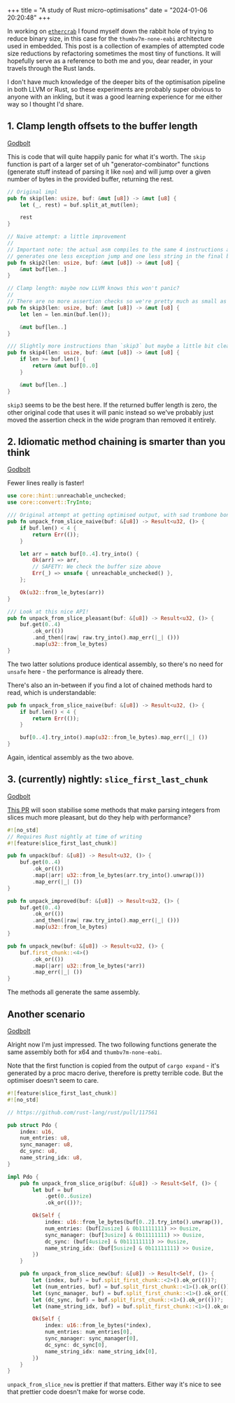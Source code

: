 +++
title = "A study of Rust micro-optimisations"
date = "2024-01-06 20:20:48"
+++

In working on [`ethercrab`](https://crates.io/crates/ethercrab) I found myself down the rabbit hole
of trying to reduce binary size, in this case for the `thumbv7m-none-eabi` architecture used in
embedded. This post is a collection of examples of attempted code size reductions by refactoring
sometimes the most tiny of functions. It will hopefully serve as a reference to both me and you,
dear reader, in your travels through the Rust lands.

I don't have much knowledge of the deeper bits of the optimisation pipeline in both LLVM or Rust, so
these experiments are probably super obvious to anyone with an inkling, but it was a good learning
experience for me either way so I thought I'd share.

## 1. Clamp length offsets to the buffer length

[Godbolt](https://godbolt.org/z/cfG1o11ff)

This is code that will quite happily panic for what it's worth. The `skip` function is part of a
larger set of uh "generator-combinator" functions (generate stuff instead of parsing it like `nom`)
and will jump over a given number of bytes in the provided buffer, returning the rest.

```rust
// Original impl
pub fn skip(len: usize, buf: &mut [u8]) -> &mut [u8] {
    let (_, rest) = buf.split_at_mut(len);

    rest
}

// Naive attempt: a little improvement
//
// Important note: the actual asm compiles to the same 4 instructions as `skip` above, however it
// generates one less exception jump and one less string in the final binary.
pub fn skip2(len: usize, buf: &mut [u8]) -> &mut [u8] {
    &mut buf[len..]
}

// Clamp length: maybe now LLVM knows this won't panic?
//
// There are no more assertion checks so we're pretty much as small as we can get.
pub fn skip3(len: usize, buf: &mut [u8]) -> &mut [u8] {
    let len = len.min(buf.len());

    &mut buf[len..]
}

/// Slightly more instructions than `skip3` but maybe a little bit clearer if that matters to you.
pub fn skip4(len: usize, buf: &mut [u8]) -> &mut [u8] {
    if len >= buf.len() {
        return &mut buf[0..0]
    }

    &mut buf[len..]
}
```

`skip3` seems to be the best here. If the returned buffer length is zero, the other original code
that uses it will panic instead so we've probably just moved the assertion check in the wide program
than removed it entirely.

## 2. Idiomatic method chaining is smarter than you think

[Godbolt](https://godbolt.org/z/T5xTK83dM)

Fewer lines really is faster!

```rust
use core::hint::unreachable_unchecked;
use core::convert::TryInto;

/// Original attempt at getting optimised output, with sad trombone bonus `unsafe`` :(
pub fn unpack_from_slice_naive(buf: &[u8]) -> Result<u32, ()> {
    if buf.len() < 4 {
        return Err(());
    }

    let arr = match buf[0..4].try_into() {
        Ok(arr) => arr,
        // SAFETY: We check the buffer size above
        Err(_) => unsafe { unreachable_unchecked() },
    };

    Ok(u32::from_le_bytes(arr))
}

/// Look at this nice API!
pub fn unpack_from_slice_pleasant(buf: &[u8]) -> Result<u32, ()> {
    buf.get(0..4)
        .ok_or(())
        .and_then(|raw| raw.try_into().map_err(|_| ()))
        .map(u32::from_le_bytes)
}
```

The two latter solutions produce identical assembly, so there's no need for `unsafe` here - the
performance is already there.

There's also an in-between if you find a lot of chained methods hard to read, which is
understandable:

```rust
pub fn unpack_from_slice_naive(buf: &[u8]) -> Result<u32, ()> {
    if buf.len() < 4 {
        return Err(());
    }

    buf[0..4].try_into().map(u32::from_le_bytes).map_err(|_| ())
}
```

Again, identical assembly as the two above.

## 3. (currently) nightly: `slice_first_last_chunk`

[Godbolt](https://godbolt.org/z/vev6hz8cc)

[This PR](https://github.com/rust-lang/rust/pull/117561) will soon stabilise some methods that make
parsing integers from slices much more pleasant, but do they help with performance?

```rust
#![no_std]
// Requires Rust nightly at time of writing
#![feature(slice_first_last_chunk)]

pub fn unpack(buf: &[u8]) -> Result<u32, ()> {
    buf.get(0..4)
        .ok_or(())
        .map(|arr| u32::from_le_bytes(arr.try_into().unwrap()))
        .map_err(|_| ())
}

pub fn unpack_improved(buf: &[u8]) -> Result<u32, ()> {
    buf.get(0..4)
        .ok_or(())
        .and_then(|raw| raw.try_into().map_err(|_| ()))
        .map(u32::from_le_bytes)
}

pub fn unpack_new(buf: &[u8]) -> Result<u32, ()> {
    buf.first_chunk::<4>()
        .ok_or(())
        .map(|arr| u32::from_le_bytes(*arr))
        .map_err(|_| ())
}

```

The methods all generate the same assembly.

## Another scenario

[Godbolt](https://godbolt.org/z/Gar1MbKWf)

Alright now I'm just impressed. The two following functions generate the same assembly both for x64
and `thumbv7m-none-eabi`.

Note that the first function is copied from the output of `cargo expand` - it's generated by a proc
macro derive, therefore is pretty terrible code. But the optimiser doesn't seem to care.

```rust
#![feature(slice_first_last_chunk)]
#![no_std]

// https://github.com/rust-lang/rust/pull/117561

pub struct Pdo {
    index: u16,
    num_entries: u8,
    sync_manager: u8,
    dc_sync: u8,
    name_string_idx: u8,
}

impl Pdo {
    pub fn unpack_from_slice_orig(buf: &[u8]) -> Result<Self, ()> {
        let buf = buf
            .get(0..6usize)
            .ok_or(())?;

        Ok(Self {
            index: u16::from_le_bytes(buf[0..2].try_into().unwrap()),
            num_entries: (buf[2usize] & 0b11111111) >> 0usize,
            sync_manager: (buf[3usize] & 0b11111111) >> 0usize,
            dc_sync: (buf[4usize] & 0b11111111) >> 0usize,
            name_string_idx: (buf[5usize] & 0b11111111) >> 0usize,
        })
    }

    pub fn unpack_from_slice_new(buf: &[u8]) -> Result<Self, ()> {
        let (index, buf) = buf.split_first_chunk::<2>().ok_or(())?;
        let (num_entries, buf) = buf.split_first_chunk::<1>().ok_or(())?;
        let (sync_manager, buf) = buf.split_first_chunk::<1>().ok_or(())?;
        let (dc_sync, buf) = buf.split_first_chunk::<1>().ok_or(())?;
        let (name_string_idx, buf) = buf.split_first_chunk::<1>().ok_or(())?;

        Ok(Self {
            index: u16::from_le_bytes(*index),
            num_entries: num_entries[0],
            sync_manager: sync_manager[0],
            dc_sync: dc_sync[0],
            name_string_idx: name_string_idx[0],
        })
    }
}
```

`unpack_from_slice_new` is prettier if that matters. Either way it's nice to see that prettier code
doesn't make for worse code.
